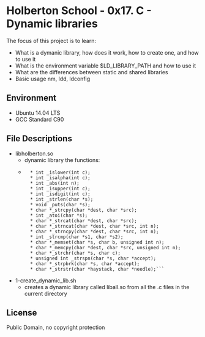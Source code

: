 #  Holberton School - 0x17. C - Dynamic libraries

The focus of this project is to learn:

* What is a dymanic library, how does it work, how to create one, and how to use it
* What is the environment variable $LD_LIBRARY_PATH and how to use it
* What are the differences between static and shared libraries
* Basic usage nm, ldd, ldconfig

## Environment
* Ubuntu 14.04 LTS
* GCC Standard C90

## File Descriptions
*  libholberton.so
	* dynamic library the functions:
	* ```int _putchar(char c);
		* int _islower(int c);
		* int _isalpha(int c);
		* int _abs(int n);
		* int _isupper(int c);
		* int _isdigit(int c);
		* int _strlen(char *s);
		* void _puts(char *s);
		* char *_strcpy(char *dest, char *src);
		* int _atoi(char *s);
		* char *_strcat(char *dest, char *src);
		* char *_strncat(char *dest, char *src, int n);
		* char *_strncpy(char *dest, char *src, int n);
		* int _strcmp(char *s1, char *s2);
		* char *_memset(char *s, char b, unsigned int n);
		* char *_memcpy(char *dest, char *src, unsigned int n);
		* char *_strchr(char *s, char c);
		* unsigned int _strspn(char *s, char *accept);
		* char *_strpbrk(char *s, char *accept);
		* char *_strstr(char *haystack, char *needle);```
* 1-create_dynamic_lib.sh
	* creates a dynamic library called liball.so from all the .c files in the current directory


## License
Public Domain, no copyright protection
